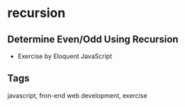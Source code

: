 # recursion

## Determine Even/Odd Using Recursion
- Exercise by Eloquent JavaScript

## Tags
javascript, fron-end web development, exercise